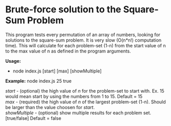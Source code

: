 # Brute-force solution to the Square-Sum Problem

This program tests every permutation of an array of numbers, looking for solutions to the square-sum problem. It is very slow (O(n*n!) computation time). This will calculate for each problem-set (1-n) from the start value of n to the max value of n as defined in the program arguments.

**Usage:** 
- node index.js [start] [max] [showMultiple]

**Example:** node index.js 25 true

*start* - (optional) the high value of *n* for the problem-set to start with. Ex. 15 would mean start by using the numbers from 1 to 15. Default = 15  
*max* - (required) the high value of *n* of the largest problem-set (1-n). Should be larger than the value choosen for *start*.  
*showMultiple* - (optional) show multiple results for each problem set. [true/false] Default = false

